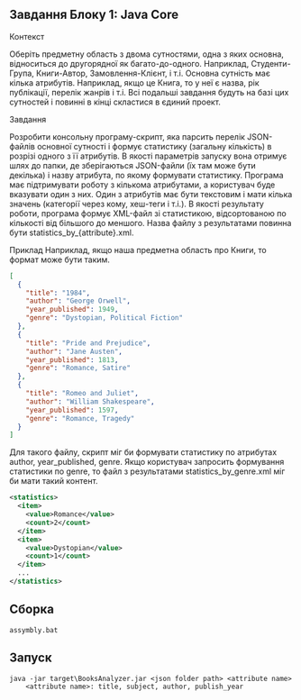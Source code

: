 ## Завдання Блоку 1: Java Core

Контекст

Оберіть предметну область з двома сутностями, одна з яких основна, відноситься до другорядної як багато-до-одного.
Наприклад, Студенти-Група, Книги-Автор, Замовлення-Клієнт, і т.і.
Основна сутність має кілька атрибутів. Наприклад, якщо це Книга, то у неї є назва, рік публікації, перелік жанрів і т.і.
Всі подальші завдання будуть на базі цих сутностей і повинні в кінці скластися в єдиний проект.

Завдання

Розробити консольну програму-скрипт, яка парсить перелік JSON-файлів основної сутності і формує статистику (загальну кількість) в розрізі одного з її атрибутів.
В якості параметрів запуску вона отримує шлях до папки, де зберігаються JSON-файли (їх там може бути декілька) і назву атрибута, по якому формувати статистику.
Програма має підтримувати роботу з кількома атрибутами, а користувач буде вказувати один з них.
Один з атрибутів має бути текстовим і мати кілька значень (категорії через кому, хеш-теги і т.і.).
В якості результату роботи, програма формує XML-файл зі статистикою, відсортованою по кількості від більшого до меншого. Назва файлу з результатами повинна бути statistics_by_{attribute}.xml.
  
Приклад
Наприклад, якщо наша предметна область про Книги, то формат може бути таким.
  
```json
[
  {
    "title": "1984",
    "author": "George Orwell",
    "year_published": 1949,
    "genre": "Dystopian, Political Fiction"
  },
  {
    "title": "Pride and Prejudice",
    "author": "Jane Austen",
    "year_published": 1813,
    "genre": "Romance, Satire"
  },
  {
    "title": "Romeo and Juliet",
    "author": "William Shakespeare",
    "year_published": 1597,
    "genre": "Romance, Tragedy"
  }
]
```  
Для такого файлу, скрипт міг би формувати статистику по атрибутах author, year_published, genre.
Якщо користувач запросить формування статистики по genre, то файл з результатами statistics_by_genre.xml міг би мати такий контент.
```xml
<statistics>
  <item>
    <value>Romance</value>
    <count>2</count>
  </item>
  <item>
    <value>Dystopian</value>
    <count>1</count>
  </item>
  ...
</statistics>
```  


## Сборка

```shell
assymbly.bat
```

## Запуск
```console
java -jar target\BooksAnalyzer.jar <json folder path> <attribute name>
	<attribute name>: title, subject, author, publish_year
```

